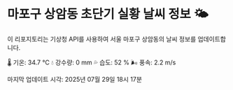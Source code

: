 
# 마포구 상암동 초단기 실황 날씨 정보 🌤️

이 리포지토리는 기상청 API를 사용하여 서울 마포구 상암동의 날씨 정보를 업데이트합니다. 

🌡️ 기온: 34.7 ℃
💧 강수량: 0 mm
💦 습도: 52 %
🌬️ 풍속: 2.2 m/s

마지막 업데이트 시각: 2025년 07월 29일 18시 17분    
